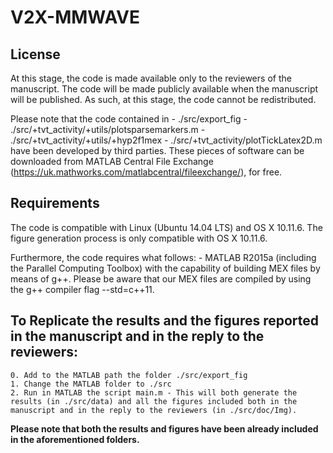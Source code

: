 # V2X-MMWAVE

License
-------
At this stage, the code is made available only to the reviewers of the manuscript. The code will be made publicly available when the manuscript will be published. As such, at this stage, the code cannot be redistributed.

Please note that the code contained in
    - ./src/export_fig
    - ./src/+tvt_activity/+utils/plotsparsemarkers.m
    - ./src/+tvt_activity/+utils/+hyp2f1mex
    - ./src/+tvt_activity/plotTickLatex2D.m
have been developed by third parties. These pieces of software can be downloaded from MATLAB Central File Exchange (https://uk.mathworks.com/matlabcentral/fileexchange/), for free.


Requirements
------------
The code is compatible with Linux (Ubuntu 14.04 LTS) and OS X 10.11.6. The figure generation process is only compatible with OS X 10.11.6.

Furthermore, the code requires what follows:
    - MATLAB R2015a (including the Parallel Computing Toolbox) with the capability of building MEX files by means of g++. Please be aware that our MEX files are compiled by using the g++ compiler flag --std=c++11.


To Replicate the results and the figures reported in the manuscript and in the reply to the reviewers:
-------------------------------------------------------------
    0. Add to the MATLAB path the folder ./src/export_fig
    1. Change the MATLAB folder to ./src
    2. Run in MATLAB the script main.m - This will both generate the results (in ./src/data) and all the figures included both in the manuscript and in the reply to the reviewers (in ./src/doc/Img). 

**Please note that both the results and figures have been already included in the aforementioned folders.**
